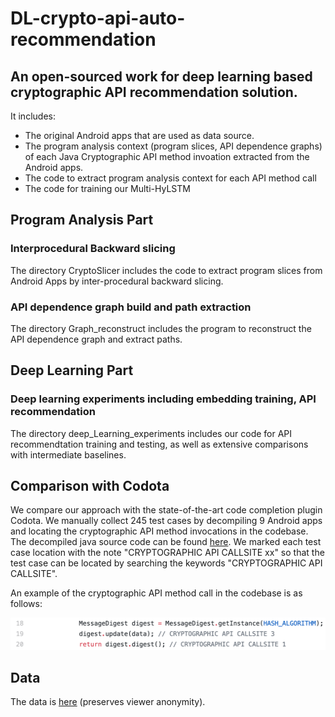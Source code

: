 # DL-crypto-api-auto-recommendation
## An open-sourced work for deep learning based cryptographic API recommendation solution.
It includes:
* The original Android apps that are used as data source.
* The program analysis context (program slices, API dependence graphs) of each Java Cryptographic API method invoation extracted from the Android apps. 
* The code to extract program analysis context for each API method call
* The code for training our Multi-HyLSTM

## Program Analysis Part

### Interprocedural Backward slicing
The directory CryptoSlicer includes the code to extract program slices from Android Apps by inter-procedural backward slicing. 

### API dependence graph build and path extraction
The directory Graph_reconstruct includes the program to reconstruct the API dependence graph and extract paths. 

## Deep Learning Part
### Deep learning experiments including embedding training, API recommendation
The directory deep_Learning_experiments includes our code for API recommendtation training and testing, as well as extensive comparisons with intermediate baselines.  

## Comparison with Codota
We compare our approach with the state-of-the-art code completion plugin Codota. We manually collect 245 test cases by decompiling 9 Android apps and locating the cryptographic API method invocations in the codebase. The decompiled java source code can be found [here](https://github.com/Anya92929/DL-crypto-api-auto-recommendation/tree/main/Comparison_with_Codota). We marked each test case location with the note "CRYPTOGRAPHIC API CALLSITE xx" so that the test case can be located by searching the keywords "CRYPTOGRAPHIC API CALLSITE". 

An example of the cryptographic API method call in the codebase is as follows:

<img src="Comparison_with_Codota/testcase_example.png" alt="example" width="600"/>

## Data
The data is [here](https://drive.google.com/drive/folders/1fc3A3ORcVJUDcPsH2jVHadpgTkbTs8nt?usp=sharing) (preserves viewer anonymity).
